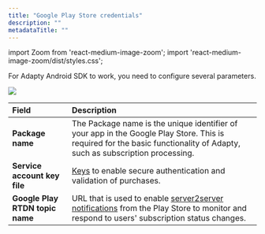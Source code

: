 ```yaml
---
title: "Google Play Store credentials"
description: ""
metadataTitle: ""
---
```


import Zoom from 'react-medium-image-zoom';
import 'react-medium-image-zoom/dist/styles.css';

For Adapty Android SDK to work, you need to configure several parameters.


<Zoom>
  <img src={require('./img/f6d76ec-app-settings_android.webp').default}
  style={{
    border: '1px solid #727272', /* border width and color */
    width: '700px', /* image width */
    display: 'block', /* for alignment */
    margin: '0 auto' /* center alignment */
  }}
/>
</Zoom>





| Field                           | Description                                                                                                                                                                                   |
| :------------------------------ | :-------------------------------------------------------------------------------------------------------------------------------------------------------------------------------------------- |
| **Package name**                | The Package name is the unique identifier of your app in the Google Play Store. This is required for the basic functionality of Adapty, such as subscription processing.                      |
| **Service account key file**    | [Keys](create-service-account) to enable secure authentication and validation of purchases.                                                                                               |
| **Google Play RTDN topic name** | URL that is used to enable [server2server notifications](enable-real-time-developer-notifications-rtdn) from the Play Store to monitor and respond to users' subscription status changes. |